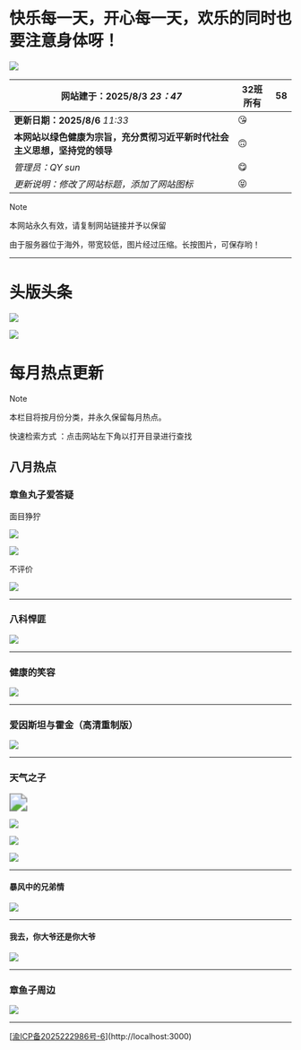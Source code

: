 #                                                  **快乐每一天，开心每一天，欢乐的同时也要注意身体呀！**

![](./photo/2.gif)

| **网站建于：2025/8/3**            *23：47*                   | 32班所有 | 58   |
| ------------------------------------------------------------ | -------- | ---- |
| **更新日期：2025/8/6**           *11:33*                     | 😘        |      |
| **本网站以绿色健康为宗旨，充分贯彻习近平新时代社会主义思想，坚持党的领导** | 🙃        |      |
| *管理员：QY sun*                                             | 😋        |      |
| *更新说明：修改了网站标题，添加了网站图标*                   | 😝        |      |

> [!NOTE]
>
> 本网站永久有效，请复制网站链接并予以保留
>
> 由于服务器位于海外，带宽较低，图片经过压缩。长按图片，可保存哟！

------

# 头版头条

![](./photo/6.jpg)



![](./photo/7.jpg)

#                                               每月热点更新

> [!NOTE]
>
> 本栏目将按月份分类，并永久保留每月热点。
>
> 快速检索方式 ：点击网站左下角以打开目录进行查找

## 八月热点

### 章鱼丸子爱答疑



面目狰狞

![](./photo/3.gif)

![](./photo/DSCN0113.JPG)



不评价



![](./photo/DSCN0112.JPG)

------

### 八科悍匪



![](./photo/DSCN0127.JPG)

------



### 健康的笑容



![](./photo/DSCN9992.JPG)

------



### 爱因斯坦与霍金（高清重制版）



![](./photo/DSCN9799.JPG)

------



### 天气之子



<img src="./photo/5.gif" style="zoom: 200%;" />

![](./photo/DSCN0148.JPG)

![](./photo/DSCN0007.JPG)



![](./photo/DSCN0018.JPG)

------



#### 暴风中的兄弟情



![](./photo/DSCN0050.JPG)

------



#### 我去，你大爷还是你大爷



![](./photo/DSCN0017.JPG)

------



### 章鱼子周边



![](./photo/DSCN9816.JPG)



------

[[渝ICP备2025222986号-6](https://beian.miit.gov.cn/#/Integrated/index)](http://localhost:3000)
